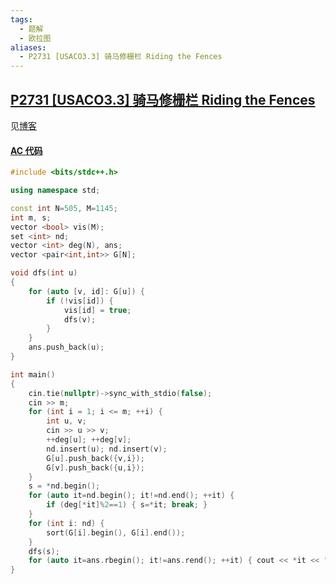 ```yaml
---
tags:
  - 题解
  - 欧拉图
aliases:
  - P2731 [USACO3.3] 骑马修栅栏 Riding the Fences
---
```

## [P2731 [USACO3.3] 骑马修栅栏 Riding the Fences](https://www.luogu.com.cn/problem/P2731)

见[博客](https://www.cnblogs.com/LittleDrinks/p/18571249)

#### [AC 代码](https://www.luogu.com.cn/record/191357377)

```cpp
#include <bits/stdc++.h>

using namespace std;

const int N=505, M=1145;
int m, s;
vector <bool> vis(M);
set <int> nd;
vector <int> deg(N), ans;
vector <pair<int,int>> G[N];

void dfs(int u)
{
    for (auto [v, id]: G[u]) {
        if (!vis[id]) {
            vis[id] = true;
            dfs(v);
        }
    }
    ans.push_back(u);
}

int main()
{
    cin.tie(nullptr)->sync_with_stdio(false);
    cin >> m;
    for (int i = 1; i <= m; ++i) {
        int u, v;
        cin >> u >> v;
        ++deg[u]; ++deg[v];
        nd.insert(u); nd.insert(v);
        G[u].push_back({v,i});
        G[v].push_back({u,i});
    }
    s = *nd.begin();
    for (auto it=nd.begin(); it!=nd.end(); ++it) {
        if (deg[*it]%2==1) { s=*it; break; }
    }
    for (int i: nd) {
        sort(G[i].begin(), G[i].end());
    }
    dfs(s);
    for (auto it=ans.rbegin(); it!=ans.rend(); ++it) { cout << *it << "\n"; }
}
```